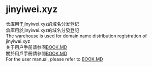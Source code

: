 # jinyiwei.xyz
仓库用于jinyiwei.xyz的域名分发登记  
倉庫用於jinyiwei.xyz的域名分發登記  
The warehouse is used for domain name distribution registration of jinyiwei.xyz  
关于用户手册请参阅[BOOK.MD](BOOK.MD)  
關於用戶手冊請參閱[BOOK.MD](BOOK.MD)  
For the user manual, please refer to [BOOK.MD](BOOK.MD)
